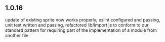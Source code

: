 ## 1.0.16

update of existing sprite now works properly, eslint configured and passing, unit test written and passing, refactored lib/import.js to conform to our standard pattern for requiring part of the implementation of a module from another file

